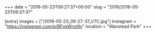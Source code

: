 +++
date = "2016-05-23T09:27:37+00:00"
slug = "2016/2016-05-23T09:27:37"

[extra]
images = ["/2016-05-23_09-27-37_UTC.jpg"]
instagram = "https://instagram.com/p/BFvqWnzIIIy"
location = "Wanstead Park"
+++
